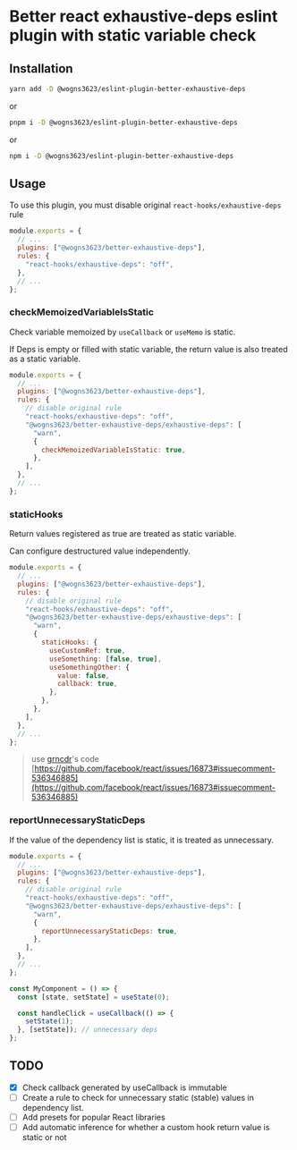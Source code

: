 # Better react exhaustive-deps eslint plugin with static variable check

## Installation

```bash
yarn add -D @wogns3623/eslint-plugin-better-exhaustive-deps
```

or

```bash
pnpm i -D @wogns3623/eslint-plugin-better-exhaustive-deps
```

or

```bash
npm i -D @wogns3623/eslint-plugin-better-exhaustive-deps
```

## Usage

To use this plugin, you must disable original `react-hooks/exhaustive-deps` rule

```javascript
module.exports = {
  // ...
  plugins: ["@wogns3623/better-exhaustive-deps"],
  rules: {
    "react-hooks/exhaustive-deps": "off",
  },
  // ...
};
```

### checkMemoizedVariableIsStatic

Check variable memoized by `useCallback` or `useMemo` is static.

If Deps is empty or filled with static variable, the return value is also treated as a static variable.

```javascript
module.exports = {
  // ...
  plugins: ["@wogns3623/better-exhaustive-deps"],
  rules: {
    // disable original rule
    "react-hooks/exhaustive-deps": "off",
    "@wogns3623/better-exhaustive-deps/exhaustive-deps": [
      "warn",
      {
        checkMemoizedVariableIsStatic: true,
      },
    ],
  },
  // ...
};
```

### staticHooks

Return values registered as true are treated as static variable.

Can configure destructured value independently.

```javascript
module.exports = {
  // ...
  plugins: ["@wogns3623/better-exhaustive-deps"],
  rules: {
    // disable original rule
    "react-hooks/exhaustive-deps": "off",
    "@wogns3623/better-exhaustive-deps/exhaustive-deps": [
      "warn",
      {
        staticHooks: {
          useCustomRef: true,
          useSomething: [false, true],
          useSomethingOther: {
            value: false,
            callback: true,
          },
        },
      },
    ],
  },
  // ...
};
```

> use [grncdr](https://github.com/grncdr)'s code
> [https://github.com/facebook/react/issues/16873#issuecomment-536346885](https://github.com/facebook/react/issues/16873#issuecomment-536346885)

### reportUnnecessaryStaticDeps

If the value of the dependency list is static, it is treated as unnecessary.

```javascript
module.exports = {
  // ...
  plugins: ["@wogns3623/better-exhaustive-deps"],
  rules: {
    // disable original rule
    "react-hooks/exhaustive-deps": "off",
    "@wogns3623/better-exhaustive-deps/exhaustive-deps": [
      "warn",
      {
        reportUnnecessaryStaticDeps: true,
      },
    ],
  },
  // ...
};
```

```javascript
const MyComponent = () => {
  const [state, setState] = useState(0);

  const handleClick = useCallback(() => {
    setState(1);
  }, [setState]); // unnecessary deps
};
```

## TODO

- [x] Check callback generated by useCallback is immutable
- [ ] Create a rule to check for unnecessary static (stable) values in dependency list.
- [ ] Add presets for popular React libraries
- [ ] Add automatic inference for whether a custom hook return value is static or not

